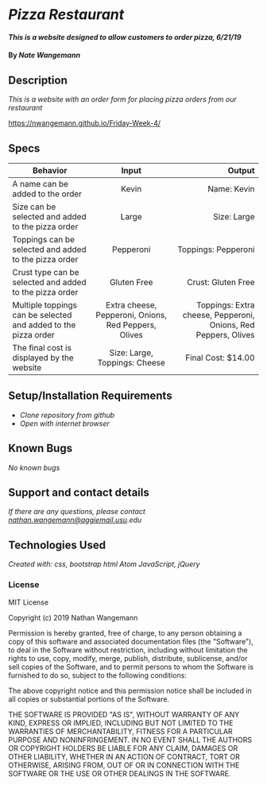 # _Pizza Restaurant_

#### _This is a website designed to allow customers to order pizza, 6/21/19_

#### By _**Nate Wangemann**_

## Description

_This is a website with an order form for placing pizza orders from our restaurant_

https://nwangemann.github.io/Friday-Week-4/

## Specs

| Behavior | Input | Output |
| ------------- |:-------------:| -----:|
| A name can be added to the order | Kevin | Name: Kevin |
| Size can be selected and added to the pizza order | Large | Size: Large |
| Toppings can be selected and added to the pizza order | Pepperoni | Toppings: Pepperoni |
| Crust type can be selected and added to the pizza order | Gluten Free | Crust: Gluten Free |
| Multiple toppings can be selected and added to the pizza order | Extra cheese, Pepperoni, Onions, Red Peppers, Olives | Toppings: Extra cheese, Pepperoni, Onions, Red Peppers, Olives |
| The final cost is displayed by the website | Size: Large, Toppings: Cheese | Final Cost: $14.00 |

## Setup/Installation Requirements

* _Clone repository from github_
* _Open with internet browser_

## Known Bugs

_No known bugs_

## Support and contact details

_If there are any questions, please contact nathan.wangemann@aggiemail.usu.edu_

## Technologies Used

_Created with:
css, bootstrap
html
Atom
JavaScript, jQuery_

### License


MIT License

Copyright (c) 2019 Nathan Wangemann

Permission is hereby granted, free of charge, to any person obtaining a copy of this software and associated documentation files (the "Software"), to deal in the Software without restriction, including without limitation the rights to use, copy, modify, merge, publish, distribute, sublicense, and/or sell copies of the Software, and to permit persons to whom the Software is furnished to do so, subject to the following conditions:

The above copyright notice and this permission notice shall be included in all copies or substantial portions of the Software.

THE SOFTWARE IS PROVIDED "AS IS", WITHOUT WARRANTY OF ANY KIND, EXPRESS OR IMPLIED, INCLUDING BUT NOT LIMITED TO THE WARRANTIES OF MERCHANTABILITY, FITNESS FOR A PARTICULAR PURPOSE AND NONINFRINGEMENT. IN NO EVENT SHALL THE AUTHORS OR COPYRIGHT HOLDERS BE LIABLE FOR ANY CLAIM, DAMAGES OR OTHER LIABILITY, WHETHER IN AN ACTION OF CONTRACT, TORT OR OTHERWISE, ARISING FROM, OUT OF OR IN CONNECTION WITH THE SOFTWARE OR THE USE OR OTHER DEALINGS IN THE SOFTWARE.
